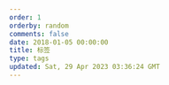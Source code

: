 ```yaml
---
order: 1
orderby: random
comments: false
date: 2018-01-05 00:00:00
title: 标签
type: tags
updated: Sat, 29 Apr 2023 03:36:24 GMT
---
```

